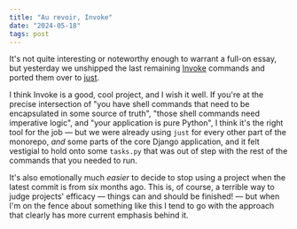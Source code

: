 ```yaml
---
title: "Au revoir, Invoke"
date: "2024-05-18"
tags: post
---
```


It's not quite interesting or noteworthy enough to warrant a full-on essay, but yesterday we unshipped the last remaining [Invoke](https://github.com/pyinvoke/invoke) commands and ported them over to [just](https://just.systems/).

I think Invoke is a good, cool project, and I wish it well. If you're at the precise intersection of "you have shell commands that need to be encapsulated in some source of truth", "those shell commands need imperative logic", and "your application is pure Python", I think it's the right tool for the job — but we were already using `just` for every other part of the monorepo, _and_ some parts of the core Django application, and it felt vestigial to hold onto some `tasks.py` that was out of step with the rest of the commands that you needed to run.

It's also emotionally much _easier_ to decide to stop using a project when the latest commit is from six months ago. This is, of course, a terrible way to judge projects' efficacy — things can and should be finished! — but when I'm on the fence about something like this I tend to go with the approach that clearly has more current emphasis behind it.
